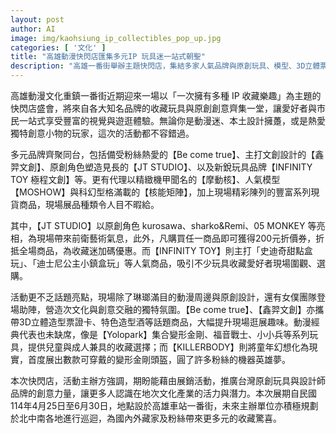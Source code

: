 ```yaml
---
layout: post
author: AI
image: img/kaohsiung_ip_collectibles_pop_up.jpg
categories: [ '文化' ]
title: "高雄動漫快閃店匯集多元IP 玩具迷一站式朝聖"
description: "高雄一番街舉辦主題快閃店，集結多家人氣品牌與原創玩具、模型、3D立體票證卡及特色酒等話題商品，現場驚喜連連，還有女僕助陣與可穿戴變形金剛頭盔首次展出，完善收藏優惠與獨特氛圍，帶給動漫粉絲和收藏家一場精彩的次文化盛宴。"
---
```

高雄動漫文化重鎮一番街近期迎來一場以「一次擁有多種 IP 收藏樂趣」為主題的快閃店盛會，將來自各大知名品牌的收藏玩具與原創創意齊集一堂，讓愛好者與市民一站式享受豐富的視覺與遊逛體驗。無論你是動漫迷、本土設計擁躉，或是熱愛獨特創意小物的玩家，這次的活動都不容錯過。

多元品牌齊聚同台，包括備受粉絲熱愛的【Be come true】、主打文創設計的【鑫羿文創】、原創角色塑造見長的【JT STUDIO】、以及新銳玩具品牌【INFINITY TOY 極程文創】等。更有代理以精緻機甲聞名的【摩動核】、人氣模型【MOSHOW】與科幻型格滿載的【核能矩陣】，加上現場精彩陳列的豐富系列現貨商品，現場展品種類令人目不暇給。

其中，【JT STUDIO】以原創角色 kurosawa、sharko&Remi、05 MONKEY 等亮相，為現場帶來前衛藝術氣息，此外，凡購買任一商品即可獲得200元折價券，折抵全場商品，為收藏迷加碼優惠。而【INFINITY TOY】則主打「史迪奇甜點盒玩」、「迪士尼公主小鎮盒玩」等人氣商品，吸引不少玩具收藏愛好者現場圍觀、選購。

活動更不乏話題亮點，現場除了琳瑯滿目的動漫周邊與原創設計，還有女僕團隊登場助陣，營造次文化與創意交融的獨特氛圍。【Be come true】、【鑫羿文創】亦攜帶3D立體造型票證卡、特色造型酒等話題商品，大幅提升現場逛展趣味。動漫經典代表也未缺席，像是【Yolopark】集合變形金剛、福音戰士、小小兵等系列玩具，提供兒童與成人兼具的收藏選擇；而【KILLERBODY】則將童年幻想化為現實，首度展出數款可穿戴的變形金剛頭盔，圓了許多粉絲的機器英雄夢。

本次快閃店，活動主辦方強調，期盼能藉由展銷活動，推廣台灣原創玩具與設計師品牌的創意力量，讓更多人認識在地次文化產業的活力與潛力。本次展期自民國114年4月25日至6月30日，地點設於高雄車站一番街，未來主辦單位亦積極規劃於北中南各地進行巡迴，為國內外藏家及粉絲帶來更多元的收藏驚喜。